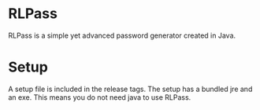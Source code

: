 # RLPass
RLPass is a simple yet advanced password generator created in Java.

# Setup
A setup file is included in the release tags. The setup has a bundled jre and an exe.
This means you do not need java to use RLPass.
